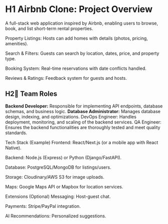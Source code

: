 # H1 Airbnb Clone: Project Overview
A full-stack web application inspired by Airbnb, enabling users to browse, book, and list short-term rental properties.

Property Listings: Hosts can add homes with details (photos, pricing, amenities).

Search & Filters: Guests can search by location, dates, price, and property type.

Booking System: Real-time reservations with date conflicts handled.

Reviews & Ratings: Feedback system for guests and hosts.

## H2👥 **Team Roles**
**Backend Developer:** Responsible for implementing API endpoints, database schemas, and business logic.
**Database Administrator:** Manages database design, indexing, and optimizations.
DevOps Engineer: Handles deployment, monitoring, and scaling of the backend services.
QA Engineer: Ensures the backend functionalities are thoroughly tested and meet quality standards.



Tech Stack (Example)
Frontend: React/Next.js (or a mobile app with React Native).

Backend: Node.js (Express) or Python (Django/FastAPI).

Database: PostgreSQL/MongoDB for listings/users.

Storage: Cloudinary/AWS S3 for image uploads.

Maps: Google Maps API or Mapbox for location services.

Extensions (Optional)
Messaging: Host-guest chat.

Payments: Stripe/PayPal integration.

AI Recommendations: Personalized suggestions.
